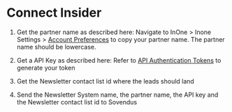 # Connect Insider

1. Get the partner name as described here: Navigate to InOne > Inone Settings > [Account Preferences](https://academy.useinsider.com/docs/account-preferences) to copy your partner name. The partner name should be lowercase.

2. Get a API Key as described here: Refer to [API Authentication Tokens](https://academy.useinsider.com/docs/api-authentication-tokens#generate-api-key) to generate your token

3. Get the Newsletter contact list id where the leads should land

4. Send the Newsletter System name, the partner name, the API key and the Newsletter contact list id to Sovendus
